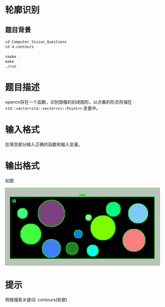 #  轮廓识别

## 题目背景



```
cd Computer_Vision_Questions
cd 4.contours

cmake .
make 
./run

```


# 题目描述

opencv存在一个函数，识别图像的封闭图形，以点集的形式存储在``std::vector<std::vector<cv::Point>>`` 变量中。

# 输入格式

在填空部分输入正确的函数和输入变量。

# 输出格式

如图

![fig](sample.jpg) 

# 提示

网络搜索关键词: contours(轮廓)
